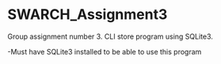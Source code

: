 # SWARCH_Assignment3
Group assignment number 3. CLI store program using SQLite3.

-Must have SQLite3 installed to be able to use this program
